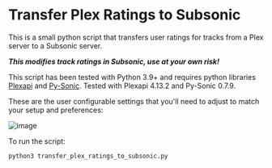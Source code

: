 # Transfer Plex Ratings to Subsonic

This is a small python script that transfers user ratings for tracks from a Plex server to a Subsonic server.

***This modifies track ratings in Subsonic, use at your own risk!***

This script has been tested with Python 3.9+ and requires python libraries [Plexapi](https://github.com/pkkid/python-plexapi) and [Py-Sonic](https://github.com/crustymonkey/py-sonic). Tested with Plexapi 4.13.2 and Py-Sonic 0.7.9.

These are the user configurable settings that you'll need to adjust to match your setup and preferences:

![image](https://user-images.githubusercontent.com/6362518/209583779-52fb864c-16dd-4ba0-b5b2-6c56c9e192aa.png)

To run the script:
```
python3 transfer_plex_ratings_to_subsonic.py
```
